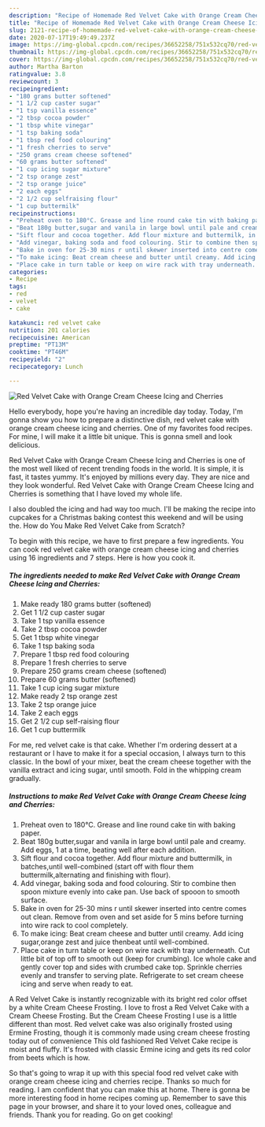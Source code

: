 ```yaml
---
description: "Recipe of Homemade Red Velvet Cake with Orange Cream Cheese Icing and Cherries"
title: "Recipe of Homemade Red Velvet Cake with Orange Cream Cheese Icing and Cherries"
slug: 2121-recipe-of-homemade-red-velvet-cake-with-orange-cream-cheese-icing-and-cherries
date: 2020-07-17T19:49:49.237Z
image: https://img-global.cpcdn.com/recipes/36652258/751x532cq70/red-velvet-cake-with-orange-cream-cheese-icing-and-cherries-recipe-main-photo.jpg
thumbnail: https://img-global.cpcdn.com/recipes/36652258/751x532cq70/red-velvet-cake-with-orange-cream-cheese-icing-and-cherries-recipe-main-photo.jpg
cover: https://img-global.cpcdn.com/recipes/36652258/751x532cq70/red-velvet-cake-with-orange-cream-cheese-icing-and-cherries-recipe-main-photo.jpg
author: Martha Barton
ratingvalue: 3.8
reviewcount: 3
recipeingredient:
- "180 grams butter softened"
- "1 1/2 cup caster sugar"
- "1 tsp vanilla essence"
- "2 tbsp cocoa powder"
- "1 tbsp white vinegar"
- "1 tsp baking soda"
- "1 tbsp red food colouring"
- "1 fresh cherries to serve"
- "250 grams cream cheese softened"
- "60 grams butter softened"
- "1 cup icing sugar mixture"
- "2 tsp orange zest"
- "2 tsp orange juice"
- "2 each eggs"
- "2 1/2 cup selfraising flour"
- "1 cup buttermilk"
recipeinstructions:
- "Preheat oven to 180°C. Grease and line round cake tin with baking paper."
- "Beat 180g butter,sugar and vanila in large bowl until pale and creamy. Add eggs, 1 at a time, beating well after each addition."
- "Sift flour and cocoa together. Add flour mixture and buttermilk, in batches,until well-combined (start off with flour them buttermilk,alternating and finishing with flour)."
- "Add vinegar, baking soda and food colouring. Stir to combine then spoon mixture evenly into cake pan. Use back of spooon to smooth surface."
- "Bake in oven for 25-30 mins r until skewer inserted into centre comes out clean. Remove from oven and set aside for 5 mins before turning into wire rack to cool completely."
- "To make icing: Beat cream cheese and butter until creamy. Add icing sugar,orange zest and juice thenbeat until well-combined."
- "Place cake in turn table or keep on wire rack with tray underneath. Cut little bit of top off to smooth out (keep for crumbing). Ice whole cake and gently cover top and sides with crumbed cake top. Sprinkle cherries evenly and transfer to serving plate. Refrigerate to set cream cheese icing and serve when ready to eat."
categories:
- Recipe
tags:
- red
- velvet
- cake

katakunci: red velvet cake 
nutrition: 201 calories
recipecuisine: American
preptime: "PT13M"
cooktime: "PT46M"
recipeyield: "2"
recipecategory: Lunch

---
```



![Red Velvet Cake with Orange Cream Cheese Icing and Cherries](https://img-global.cpcdn.com/recipes/36652258/751x532cq70/red-velvet-cake-with-orange-cream-cheese-icing-and-cherries-recipe-main-photo.jpg)

Hello everybody, hope you're having an incredible day today. Today, I'm gonna show you how to prepare a distinctive dish, red velvet cake with orange cream cheese icing and cherries. One of my favorites food recipes. For mine, I will make it a little bit unique. This is gonna smell and look delicious.

Red Velvet Cake with Orange Cream Cheese Icing and Cherries is one of the most well liked of recent trending foods in the world. It is simple, it is fast, it tastes yummy. It's enjoyed by millions every day. They are nice and they look wonderful. Red Velvet Cake with Orange Cream Cheese Icing and Cherries is something that I have loved my whole life.

I also doubled the icing and had way too much. I&#39;ll be making the recipe into cupcakes for a Christmas baking contest this weekend and will be using the. How do You Make Red Velvet Cake from Scratch?


To begin with this recipe, we have to first prepare a few ingredients. You can cook red velvet cake with orange cream cheese icing and cherries using 16 ingredients and 7 steps. Here is how you cook it.

<!--inarticleads1-->

##### The ingredients needed to make Red Velvet Cake with Orange Cream Cheese Icing and Cherries:

1. Make ready 180 grams butter (softened)
1. Get 1 1/2 cup caster sugar
1. Take 1 tsp vanilla essence
1. Take 2 tbsp cocoa powder
1. Get 1 tbsp white vinegar
1. Take 1 tsp baking soda
1. Prepare 1 tbsp red food colouring
1. Prepare 1 fresh cherries to serve
1. Prepare 250 grams cream cheese (softened)
1. Prepare 60 grams butter (softened)
1. Take 1 cup icing sugar mixture
1. Make ready 2 tsp orange zest
1. Take 2 tsp orange juice
1. Take 2 each eggs
1. Get 2 1/2 cup self-raising flour
1. Get 1 cup buttermilk


For me, red velvet cake is that cake. Whether I&#39;m ordering dessert at a restaurant or I have to make it for a special occasion, I always turn to this classic. In the bowl of your mixer, beat the cream cheese together with the vanilla extract and icing sugar, until smooth. Fold in the whipping cream gradually. 

<!--inarticleads2-->

##### Instructions to make Red Velvet Cake with Orange Cream Cheese Icing and Cherries:

1. Preheat oven to 180°C. Grease and line round cake tin with baking paper.
1. Beat 180g butter,sugar and vanila in large bowl until pale and creamy. Add eggs, 1 at a time, beating well after each addition.
1. Sift flour and cocoa together. Add flour mixture and buttermilk, in batches,until well-combined (start off with flour them buttermilk,alternating and finishing with flour).
1. Add vinegar, baking soda and food colouring. Stir to combine then spoon mixture evenly into cake pan. Use back of spooon to smooth surface.
1. Bake in oven for 25-30 mins r until skewer inserted into centre comes out clean. Remove from oven and set aside for 5 mins before turning into wire rack to cool completely.
1. To make icing: Beat cream cheese and butter until creamy. Add icing sugar,orange zest and juice thenbeat until well-combined.
1. Place cake in turn table or keep on wire rack with tray underneath. Cut little bit of top off to smooth out (keep for crumbing). Ice whole cake and gently cover top and sides with crumbed cake top. Sprinkle cherries evenly and transfer to serving plate. Refrigerate to set cream cheese icing and serve when ready to eat.


A Red Velvet Cake is instantly recognizable with its bright red color offset by a white Cream Cheese Frosting. I love to frost a Red Velvet Cake with a Cream Cheese Frosting. But the Cream Cheese Frosting I use is a little different than most. Red velvet cake was also originally frosted using Ermine Frosting, though it is commonly made using cream cheese frosting today out of convenience This old fashioned Red Velvet Cake recipe is moist and fluffy. It&#39;s frosted with classic Ermine icing and gets its red color from beets which is how. 

So that's going to wrap it up with this special food red velvet cake with orange cream cheese icing and cherries recipe. Thanks so much for reading. I am confident that you can make this at home. There is gonna be more interesting food in home recipes coming up. Remember to save this page in your browser, and share it to your loved ones, colleague and friends. Thank you for reading. Go on get cooking!
